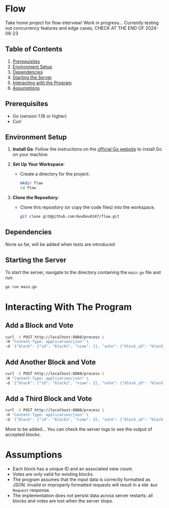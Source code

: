 # Flow

Take home project for flow interview! Work in progress... Currently testing out concurrency features and edge cases, CHECK AT THE END OF 2024-09-23

## Table of Contents

1. [Prerequisites](#prerequisites)
2. [Environment Setup](#environment-setup)
3. [Dependencies](#dependencies)
4. [Starting the Server](#starting-the-server)
5. [Interacting with the Program](#interacting-with-the-program)
6. [Assumptions](#assumptions)

## Prerequisites

- Go (version 1.18 or higher)
- Curl

## Environment Setup

1. **Install Go**: Follow the instructions on the [official Go website](https://golang.org/doc/install) to install Go on your machine.
2. **Set Up Your Workspace**:
   - Create a directory for the project:
     ```bash
     mkdir flow
     cd flow
     ```

3. **Clone the Repository**:
   - Clone this repository (or copy the code files) into the workspace.
     ```bash
     git clone git@github.com:KevDev0247/flow.git
     ```

## Dependencies

None so far, will be added when tests are introduced

## Starting the Server

To start the server, navigate to the directory containing the `main.go` file and run:

```bash
go run main.go
```

# Interacting With The Program
## Add a Block and Vote
```bash
curl -X POST http://localhost:8080/process \
-H "Content-Type: application/json" \
-d '{"block": {"id": "block1", "view": 1}, "vote": {"block_id": "block1"}}'
```

## Add Another Block and Vote
```bash
curl -X POST http://localhost:8080/process \
-H "Content-Type: application/json" \
-d '{"block": {"id": "block1", "view": 2}, "vote": {"block_id": "block1"}}'
```

## Add a Third Block and Vote
```bash
curl -X POST http://localhost:8080/process \
-H "Content-Type: application/json" \
-d '{"block": {"id": "block1", "view": 3}, "vote": {"block_id": "block1"}}'
```
More to be added...
You can check the server logs to see the output of accepted blocks.

# Assumptions
- Each block has a unique ID and an associated view count.
- Votes are only valid for existing blocks.
- The program assumes that the input data is correctly formatted as JSON. Invalid or improperly formatted requests will result in a `400 Bad Request` response.
- The implementation does not persist data across server restarts; all blocks and votes are lost when the server stops.

